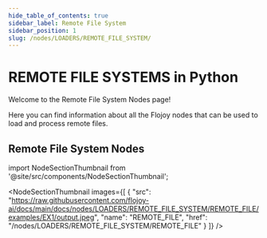 ```yaml
---
hide_table_of_contents: true
sidebar_label: Remote File System
sidebar_position: 1
slug: /nodes/LOADERS/REMOTE_FILE_SYSTEM/
---
```


# REMOTE FILE SYSTEMS in Python

Welcome to the Remote File System Nodes page!

Here you can find information about all the Flojoy nodes that can be used to load and process remote files.

## Remote File System Nodes


<!-- Custom component -->

import NodeSectionThumbnail from '@site/src/components/NodeSectionThumbnail';

<NodeSectionThumbnail images={[
   {
      "src": "https://raw.githubusercontent.com/flojoy-ai/docs/main/docs/nodes/LOADERS/REMOTE_FILE_SYSTEM/REMOTE_FILE/examples/EX1/output.jpeg",
      "name": "REMOTE_FILE",
      "href": "/nodes/LOADERS/REMOTE_FILE_SYSTEM/REMOTE_FILE"
   }
]} />
